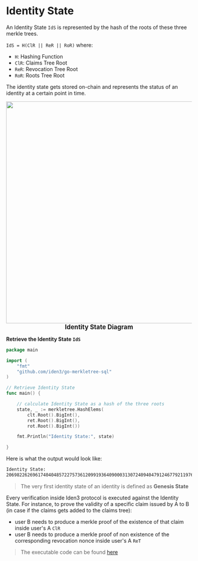 # Identity State

An Identity State `IdS` is represented by the hash of the roots of these three merkle trees. 

`IdS = H(ClR || ReR || RoR)` where:

- `H`: Hashing Function
- `ClR`: Claims Tree Root
- `ReR`: Revocation Tree Root
- `RoR`: Roots Tree Root

The identity state gets stored on-chain and represents the status of an identity at a certain point in time.

<div align="center">
<img src= "../../../imgs/identity-state-diagram.png" align="center" width="600"/>
<div align="center"><span style="font-size: 17px;"><b>Identity State Diagram  </b></div>
</div>

**Retrieve the Identity State `IdS`**

```go
package main

import (
    "fmt"
    "github.com/iden3/go-merkletree-sql"
)

// Retrieve Identity State
func main() {

    // calculate Identity State as a hash of the three roots
    state, _ := merkletree.HashElems(
        clt.Root().BigInt(),
        ret.Root().BigInt(),
        rot.Root().BigInt())

    fmt.Println("Identity State:", state)

}
```

Here is what the output would look like: 

```bash
Identity State: 
20698226269617404048572275736120991936409000313072409404791246779211976957795
```

> The very first identity state of an identity is defined as **Genesis State**

Every verification inside Iden3 protocol is executed against the Identity State. For instance, to prove the validity of a specific claim issued by A to B (in case if the claims gets added to the claims tree):

- user B needs to produce a merkle proof of the existence of that claim inside user's A `ClR`
- user B needs to produce a merkle proof of non existence of the corresponding revocation nonce inside user's A `ReT`

> The executable code can be found [here](https://github.com/iden3/tutorial-examples/blob/main/issuer-protocol/main.go#L112)
